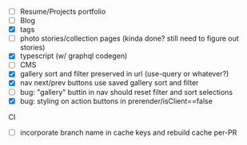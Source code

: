 - [ ] Resume/Projects portfolio
- [ ] Blog
- [x] tags
- [ ] photo stories/collection pages (kinda done? still need to figure out stories)
- [x] typescript (w/ graphql codegen)
- [ ] CMS
- [x] gallery sort and filter preserved in url (use-query or whatever?)
- [x] nav next/prev buttons use saved gallery sort and filter
- [ ] bug: "gallery" buttin in nav should reset filter and sort selections
- [x] bug: styling on action buttons in prerender/isClient==false

CI
- [ ] incorporate branch name in cache keys and rebuild cache per-PR
